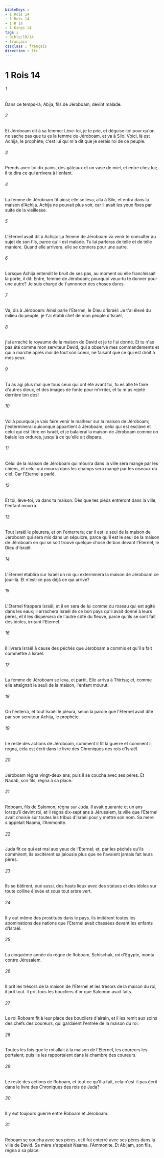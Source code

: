 ```yaml
---
bibleKeys : 
- 1 Rois 14
- 1 Rois 14
- 1 R 14
- 1 Kings 14
tags : 
- Bible/1R/14
- français
cssclass : français
direction : ltr
---
```


# 1 Rois 14

###### 1
Dans ce temps-là, Abija, fils de Jéroboam, devint malade.
###### 2
Et Jéroboam dit à sa femme: Lève-toi, je te prie, et déguise-toi pour qu'on ne sache pas que tu es la femme de Jéroboam, et va à Silo. Voici, là est Achija, le prophète; c'est lui qui m'a dit que je serais roi de ce peuple.
###### 3
Prends avec toi dix pains, des gâteaux et un vase de miel, et entre chez lui; il te dira ce qui arrivera à l'enfant.
###### 4
La femme de Jéroboam fit ainsi; elle se leva, alla à Silo, et entra dans la maison d'Achija. Achija ne pouvait plus voir, car il avait les yeux fixes par suite de la vieillesse.
###### 5
L'Eternel avait dit à Achija: La femme de Jéroboam va venir te consulter au sujet de son fils, parce qu'il est malade. Tu lui parleras de telle et de telle manière. Quand elle arrivera, elle se donnera pour une autre.
###### 6
Lorsque Achija entendit le bruit de ses pas, au moment où elle franchissait la porte, il dit: Entre, femme de Jéroboam; pourquoi veux-tu te donner pour une autre? Je suis chargé de t'annoncer des choses dures.
###### 7
Va, dis à Jéroboam: Ainsi parle l'Eternel, le Dieu d'Israël: Je t'ai élevé du milieu du peuple, je t'ai établi chef de mon peuple d'Israël,
###### 8
j'ai arraché le royaume de la maison de David et je te l'ai donné. Et tu n'as pas été comme mon serviteur David, qui a observé mes commandements et qui a marché après moi de tout son coeur, ne faisant que ce qui est droit à mes yeux.
###### 9
Tu as agi plus mal que tous ceux qui ont été avant toi, tu es allé te faire d'autres dieux, et des images de fonte pour m'irriter, et tu m'as rejeté derrière ton dos!
###### 10
Voilà pourquoi je vais faire venir le malheur sur la maison de Jéroboam; j'exterminerai quiconque appartient à Jéroboam, celui qui est esclave et celui qui est libre en Israël, et je balaierai la maison de Jéroboam comme on balaie les ordures, jusqu'à ce qu'elle ait disparu.
###### 11
Celui de la maison de Jéroboam qui mourra dans la ville sera mangé par les chiens, et celui qui mourra dans les champs sera mangé par les oiseaux du ciel. Car l'Eternel a parlé.
###### 12
Et toi, lève-toi, va dans ta maison. Dès que tes pieds entreront dans la ville, l'enfant mourra.
###### 13
Tout Israël le pleurera, et on l'enterrera; car il est le seul de la maison de Jéroboam qui sera mis dans un sépulcre, parce qu'il est le seul de la maison de Jéroboam en qui se soit trouvé quelque chose de bon devant l'Eternel, le Dieu d'Israël.
###### 14
L'Eternel établira sur Israël un roi qui exterminera la maison de Jéroboam ce jour-là. Et n'est-ce pas déjà ce qui arrive?
###### 15
L'Eternel frappera Israël, et il en sera de lui comme du roseau qui est agité dans les eaux; il arrachera Israël de ce bon pays qu'il avait donné à leurs pères, et il les dispersera de l'autre côté du fleuve, parce qu'ils se sont fait des idoles, irritant l'Eternel.
###### 16
Il livrera Israël à cause des péchés que Jéroboam a commis et qu'il a fait commettre à Israël.
###### 17
La femme de Jéroboam se leva, et partit. Elle arriva à Thirtsa; et, comme elle atteignait le seuil de la maison, l'enfant mourut.
###### 18
On l'enterra, et tout Israël le pleura, selon la parole que l'Eternel avait dite par son serviteur Achija, le prophète.
###### 19
Le reste des actions de Jéroboam, comment il fit la guerre et comment il régna, cela est écrit dans le livre des Chroniques des rois d'Israël.
###### 20
Jéroboam régna vingt-deux ans, puis il se coucha avec ses pères. Et Nadab, son fils, régna à sa place.
###### 21
Roboam, fils de Salomon, régna sur Juda. Il avait quarante et un ans lorsqu'il devint roi, et il régna dix-sept ans à Jérusalem, la ville que l'Eternel avait choisie sur toutes les tribus d'Israël pour y mettre son nom. Sa mère s'appelait Naama, l'Ammonite.
###### 22
Juda fit ce qui est mal aux yeux de l'Eternel; et, par les péchés qu'ils commirent, ils excitèrent sa jalousie plus que ne l'avaient jamais fait leurs pères.
###### 23
Ils se bâtirent, eux aussi, des hauts lieux avec des statues et des idoles sur toute colline élevée et sous tout arbre vert.
###### 24
Il y eut même des prostitués dans le pays. Ils imitèrent toutes les abominations des nations que l'Eternel avait chassées devant les enfants d'Israël.
###### 25
La cinquième année du règne de Roboam, Schischak, roi d'Egypte, monta contre Jérusalem.
###### 26
Il prit les trésors de la maison de l'Eternel et les trésors de la maison du roi, il prit tout. Il prit tous les boucliers d'or que Salomon avait faits.
###### 27
Le roi Roboam fit à leur place des boucliers d'airain, et il les remit aux soins des chefs des coureurs, qui gardaient l'entrée de la maison du roi.
###### 28
Toutes les fois que le roi allait à la maison de l'Eternel, les coureurs les portaient; puis ils les rapportaient dans la chambre des coureurs.
###### 29
Le reste des actions de Roboam, et tout ce qu'il a fait, cela n'est-il pas écrit dans le livre des Chroniques des rois de Juda?
###### 30
Il y eut toujours guerre entre Roboam et Jéroboam.
###### 31
Roboam se coucha avec ses pères, et il fut enterré avec ses pères dans la ville de David. Sa mère s'appelait Naama, l'Ammonite. Et Abijam, son fils, régna à sa place.
